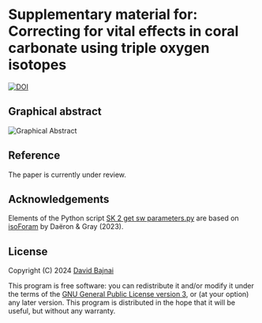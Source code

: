 # Supplementary material for:</br>Correcting for vital effects in coral carbonate using triple oxygen isotopes
[![DOI](https://zenodo.org/badge/DOI/10.5281/zenodo.11277154.svg)](https://doi.org/10.5281/zenodo.11277154)

## Graphical abstract
![Graphical Abstract](./SK%20Graphical%20Abstract.png)

## Reference
The paper is currently under review.

## Acknowledgements
Elements of the Python script [SK 2 get sw parameters.py](./SK%2%get%sw%parameters.py) are based on [isoForam](https://github.com/mdaeron/isoForam) by Daëron & Gray (2023).

## License
Copyright (C) 2024 <a href="https://davidbajnai.eu">David Bajnai</a>

This program is free software: you can redistribute it and/or modify
it under the terms of the [GNU General Public License version 3](LICENSE), or (at your option) any later version. This program is distributed in the hope that it will be useful, but without any warranty.